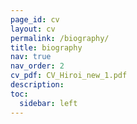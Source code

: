 ```yaml
---
page_id: cv
layout: cv
permalink: /biography/
title: biography
nav: true
nav_order: 2
cv_pdf: CV_Hiroi_new_1.pdf
description: 
toc:
  sidebar: left
---
```

